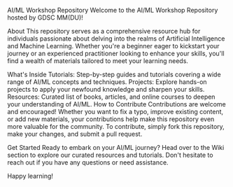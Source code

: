 AI/ML Workshop Repository
Welcome to the AI/ML Workshop Repository hosted by GDSC MM(DU)!

About
This repository serves as a comprehensive resource hub for individuals passionate about delving into the realms of Artificial Intelligence and Machine Learning. Whether you're a beginner eager to kickstart your journey or an experienced practitioner looking to enhance your skills, you'll find a wealth of materials tailored to meet your learning needs.

What's Inside
Tutorials: Step-by-step guides and tutorials covering a wide range of AI/ML concepts and techniques.
Projects: Explore hands-on projects to apply your newfound knowledge and sharpen your skills.
Resources: Curated list of books, articles, and online courses to deepen your understanding of AI/ML.
How to Contribute
Contributions are welcome and encouraged! Whether you want to fix a typo, improve existing content, or add new materials, your contributions help make this repository even more valuable for the community. To contribute, simply fork this repository, make your changes, and submit a pull request.

Get Started
Ready to embark on your AI/ML journey? Head over to the Wiki section to explore our curated resources and tutorials. Don't hesitate to reach out if you have any questions or need assistance.

Happy learning!

